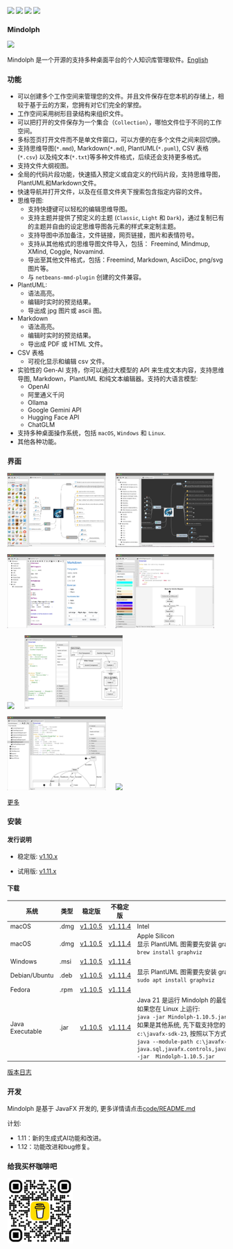 <p>
	<a title="Releases" target="_blank" href="https://github.com/mindolph/Mindolph/releases"><img src="https://img.shields.io/github/release/mindolph/Mindolph.svg?style=flat-square&color=9CF"></a>
	<a title="Downloads" target="_blank" href="https://github.com/mindolph/Mindolph/releases"><img src="https://img.shields.io/github/downloads/mindolph/Mindolph/total.svg?style=flat-square&color=blueviolet"></a>
	<a title="GitHub Commits" target="_blank" href="https://github.com/mindolph/Mindolph/commits/main/"><img src="https://img.shields.io/github/commit-activity/m/mindolph/Mindolph.svg?style=flat-square"></a>
	<a title="Last Commit" target="_blank" href="https://github.com/mindolph/Mindolph/commits/main/"><img src="https://img.shields.io/github/last-commit/mindolph/Mindolph.svg?style=flat-square&color=FF9900"></a>
</p>


### Mindolph

![](../DemoWorkspace/app_30.png)

Mindolph 是一个开源的支持多种桌面平台的个人知识库管理软件。[English](../README.md)


### 功能
* 可以创建多个工作空间来管理您的文件。并且文件保存在您本机的存储上，相较于基于云的方案，您拥有对它们完全的掌控。
* 工作空间采用树形目录结构来组织文件。
* 可以把打开的文件保存为一个集合（`Collection`），哪怕文件位于不同的工作空间。
* 多标签页打开文件而不是单文件窗口，可以方便的在多个文件之间来回切换。
* 支持思维导图(`*.mmd`), Markdown(`*.md`), PlantUML(`*.puml`), CSV 表格(`*.csv`) 以及纯文本(`*.txt`)等多种文件格式，后续还会支持更多格式。
* 支持文件大纲视图。
* 全局的代码片段功能，快速插入预定义或自定义的代码片段，支持思维导图，PlantUML和Markdown文件。
* 快速导航并打开文件，以及在任意文件夹下搜索包含指定内容的文件。
* 思维导图:
	* 支持快捷键可以轻松的编辑思维导图。
	* 支持主题并提供了预定义的主题 (`Classic`, `Light` 和 `Dark`)，通过复制已有的主题并自由的设定思维导图各元素的样式来定制主题。
	* 支持导图中添加备注，文件链接，网页链接，图片和表情符号。
	* 支持从其他格式的思维导图文件导入，包括： Freemind, Mindmup, XMind, Coggle, Novamind.
	* 导出至其他文件格式，包括：Freemind, Markdown, AsciiDoc, png/svg 图片等。
	* 与 `netbeans-mmd-plugin` 创建的文件兼容。
* PlantUML:
	* 语法高亮。
	* 编辑时实时的预览结果。
	* 导出成 jpg 图片或 ascii 图。
* Markdown
	* 语法高亮。
	* 编辑时实时的预览结果。
	* 导出成 PDF 或 HTML 文件。
* CSV 表格
	* 可视化显示和编辑 csv 文件。
* 实验性的 Gen-AI 支持，你可以通过大模型的 API 来生成文本内容，支持思维导图, Markdown，PlantUML 和纯文本编辑器。支持的大语言模型:  
	* OpenAI  
	* 阿里通义千问  
	* Ollama  
	* Google Gemini API  
	* Hugging Face API  
	* ChatGLM  
* 支持多种桌面操作系统，包括 `macOS`, `Windows` 和 `Linux`.
* 其他各种功能。


### 界面
<p float="left">
	<img src="screenshots/mindmap_light_snippet.jpg" width="45%"/>
	&nbsp;&nbsp;&nbsp;&nbsp;
	<img src="screenshots/mindmap_dark_outline.jpg" width="45%"/>
</p>
<p float="left">
	<img src="screenshots/markdown1.jpg" width="45%"/>
	&nbsp;&nbsp;&nbsp;&nbsp;
	<img src="screenshots/puml_activity_snippet.jpg" width="45%"/>
</p>
<p float="left">
	<img src="screenshots/puml_sequence.jpg" width="45%"/>
	&nbsp;&nbsp;&nbsp;&nbsp;
	<img src="screenshots/puml_component2.jpg" width="45%"/>
</p>
<p float="left">
	<img src="screenshots/puml_state.jpg" width="45%"/>
	&nbsp;&nbsp;&nbsp;&nbsp;
	<img src="screenshots/find_in_files.jpg" width="45%"/>
</p>

[更多](screenshots.md)


### 安装

#### 发行说明

* 稳定版: [v1.10.x](release-notes/v1.10/v1.10_zh_CN.md)  

* 试用版: [v1.11.x](release-notes/v1.11/v1.11_zh_CN.md)  

#### 下载

|系统|类型|稳定版|不稳定版|备注|
|----|----|----|----|----|
|macOS|.dmg|[v1.10.5](https://github.com/mindolph/Mindolph/releases/download/v1.10.5/Mindolph-1.10.5-x64.dmg)|[v1.11.4](https://github.com/mindolph/Mindolph/releases/download/v1.11.4/Mindolph-1.11.4-x64.dmg)| Intel |
|macOS|.dmg|[v1.10.5](https://github.com/mindolph/Mindolph/releases/download/v1.10.5/Mindolph-1.10.5-aarch64.dmg) |[v1.11.4](https://github.com/mindolph/Mindolph/releases/download/v1.11.4/Mindolph-1.11.4-aarch64.dmg) | Apple Silicon </br>显示 PlantUML 图需要先安装 graphviz:</br>`brew install graphviz`|
|Windows|.msi|[v1.10.5](https://github.com/mindolph/Mindolph/releases/download/v1.10.5/Mindolph-1.10.5.msi)|[v1.11.4](https://github.com/mindolph/Mindolph/releases/download/v1.11.4/Mindolph-1.11.4.msi)| |
|Debian/Ubuntu|.deb|[v1.10.5](https://github.com/mindolph/Mindolph/releases/download/v1.10.5/Mindolph-1.10.5.deb)|[v1.11.4](https://github.com/mindolph/Mindolph/releases/download/v1.11.4/Mindolph-1.11.4.deb)|	显示 PlantUML 图需要先安装 graphviz:  </br>  `sudo apt install graphviz`|
|Fedora|.rpm|[v1.10.5](https://github.com/mindolph/Mindolph/releases/download/v1.10.5/Mindolph-1.10.5.rpm)|[v1.11.4](https://github.com/mindolph/Mindolph/releases/download/v1.11.4/Mindolph-1.11.4.rpm)| |
|Java Executable|.jar|[v1.10.5](https://github.com/mindolph/Mindolph/releases/download/v1.10.5/Mindolph-1.10.5.jar)|[v1.11.4](https://github.com/mindolph/Mindolph/releases/download/v1.11.4/Mindolph-1.11.4.jar)| Java 21 是运行 Mindolph 的最低版本要求.   	</br> 如果您在 Linux 上运行:   </br> `java -jar Mindolph-1.10.5.jar`  </br> 如果是其他系统, 先下载支持您的系统的 JavaFX SDK 并解压缩到某个目录，例如: `c:\javafx-sdk-23`, 按照以下方式运行:     </br>`java --module-path c:\javafx-sdk-23\lib --add-modules java.sql,javafx.controls,javafx.fxml,javafx.swing,javafx.web,jdk.crypto.ec -jar  Mindolph-1.10.5.jar` |



[版本日志](change_logs.md)


### 开发
Mindolph 是基于 JavaFX 开发的, 更多详情请点击[code/README.md](../code/README.md)

计划:

* 1.11：新的生成式AI功能和改进。
* 1.12：功能改进和bug修复。

### 给我买杯咖啡吧

<img src="bmc_qr.png" width="30%"/>
